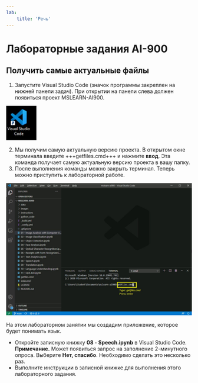 ```yaml
---
lab:
    title: 'Речь'
---
```


# Лабораторные задания AI-900
## Получить самые актуальные файлы

1.  Запустите Visual Studio Code (значок программы закреплен на нижней панели задач). При открытии на панели слева должен появиться проект MSLEARN-AI900.

![Значок Visual Studio Code](./images/vscode.jpg)

2.  Мы получим самую актуальную версию проекта. В открытом окне терминала введите +++getfiles.cmd+++ и нажмите **ввод**. Эта команда получает самую актуальную версию проекта в вашу папку. 
3.  После выполнения команды можно закрыть терминал. Теперь можно приступить к лабораторной работе. 

![Вспомогательное изображение по использованию терминала в Visual Studio Code.](./images/terminal_support1.jpg)

На этом лабораторном занятии мы создадим приложение, которое будет понимать язык. 

-  Откройте записную книжку **08 - Speech.ipynb** в Visual Studio Code. 
    **Примечание.** Может появиться запрос на заполнение 2-минутного опроса. Выберите **Нет, спасибо**. Необходимо сделать это несколько раз.
-  Выполните инструкции в записной книжке для выполнения этого лабораторного задания.